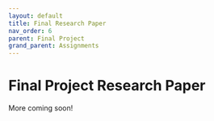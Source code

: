 ```yaml
---
layout: default
title: Final Research Paper
nav_order: 6
parent: Final Project
grand_parent: Assignments
---
```

# Final Project Research Paper 
More coming soon!
